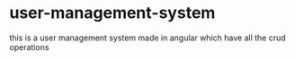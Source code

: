 # user-management-system
this is a user management system made in angular which have all the crud operations
